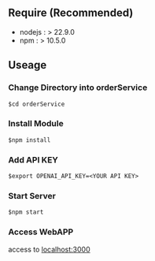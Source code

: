 ## Require (Recommended)

- nodejs : > 22.9.0
- npm : > 10.5.0

## Useage

### Change Directory into orderService
`$cd orderService`

### Install Module

`$npm install`

### Add API KEY

`$export OPENAI_API_KEY=<YOUR API KEY>`

### Start Server

`$npm start`

### Access WebAPP

access to [localhost:3000](http://localhost:3000)

